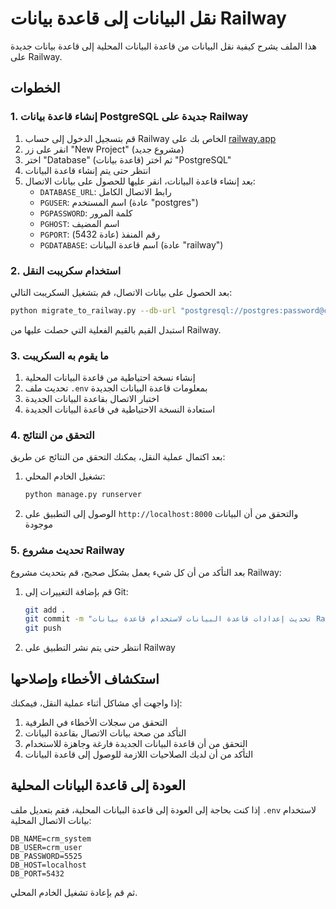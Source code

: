 # نقل البيانات إلى قاعدة بيانات Railway

هذا الملف يشرح كيفية نقل البيانات من قاعدة البيانات المحلية إلى قاعدة بيانات جديدة على Railway.

## الخطوات

### 1. إنشاء قاعدة بيانات PostgreSQL جديدة على Railway

1. قم بتسجيل الدخول إلى حساب Railway الخاص بك على [railway.app](https://railway.app/)
2. انقر على زر "New Project" (مشروع جديد)
3. اختر "Database" (قاعدة بيانات) ثم اختر "PostgreSQL"
4. انتظر حتى يتم إنشاء قاعدة البيانات
5. بعد إنشاء قاعدة البيانات، انقر عليها للحصول على بيانات الاتصال:
   - `DATABASE_URL`: رابط الاتصال الكامل
   - `PGUSER`: اسم المستخدم (عادة "postgres")
   - `PGPASSWORD`: كلمة المرور
   - `PGHOST`: اسم المضيف
   - `PGPORT`: رقم المنفذ (عادة 5432)
   - `PGDATABASE`: اسم قاعدة البيانات (عادة "railway")

### 2. استخدام سكريبت النقل

بعد الحصول على بيانات الاتصال، قم بتشغيل السكريبت التالي:

```bash
python migrate_to_railway.py --db-url "postgresql://postgres:password@containers-us-west-1.railway.app:5432/railway" --db-user "postgres" --db-password "password" --db-host "containers-us-west-1.railway.app" --db-port "5432" --db-name "railway"
```

استبدل القيم بالقيم الفعلية التي حصلت عليها من Railway.

### 3. ما يقوم به السكريبت

1. إنشاء نسخة احتياطية من قاعدة البيانات المحلية
2. تحديث ملف `.env` بمعلومات قاعدة البيانات الجديدة
3. اختبار الاتصال بقاعدة البيانات الجديدة
4. استعادة النسخة الاحتياطية في قاعدة البيانات الجديدة

### 4. التحقق من النتائج

بعد اكتمال عملية النقل، يمكنك التحقق من النتائج عن طريق:

1. تشغيل الخادم المحلي:
   ```bash
   python manage.py runserver
   ```

2. الوصول إلى التطبيق على `http://localhost:8000` والتحقق من أن البيانات موجودة

### 5. تحديث مشروع Railway

بعد التأكد من أن كل شيء يعمل بشكل صحيح، قم بتحديث مشروع Railway:

1. قم بإضافة التغييرات إلى Git:
   ```bash
   git add .
   git commit -m "تحديث إعدادات قاعدة البيانات لاستخدام قاعدة بيانات Railway"
   git push
   ```

2. انتظر حتى يتم نشر التطبيق على Railway

## استكشاف الأخطاء وإصلاحها

إذا واجهت أي مشاكل أثناء عملية النقل، فيمكنك:

1. التحقق من سجلات الأخطاء في الطرفية
2. التأكد من صحة بيانات الاتصال بقاعدة البيانات
3. التحقق من أن قاعدة البيانات الجديدة فارغة وجاهزة للاستخدام
4. التأكد من أن لديك الصلاحيات اللازمة للوصول إلى قاعدة البيانات

## العودة إلى قاعدة البيانات المحلية

إذا كنت بحاجة إلى العودة إلى قاعدة البيانات المحلية، فقم بتعديل ملف `.env` لاستخدام بيانات الاتصال المحلية:

```
DB_NAME=crm_system
DB_USER=crm_user
DB_PASSWORD=5525
DB_HOST=localhost
DB_PORT=5432
```

ثم قم بإعادة تشغيل الخادم المحلي.
